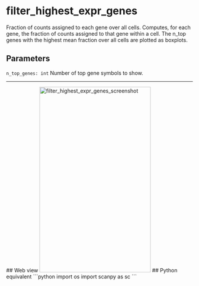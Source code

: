 # filter_highest_expr_genes
Fraction of counts assigned to each gene over all cells. Computes, for each gene, the fraction of counts assigned to that gene within a cell. The n_top genes with the highest mean fraction over all cells are plotted as boxplots.
## Parameters
```n_top_genes: int``` Number of top gene symbols to show. 
<hr style='height:1px'>
## Web view
<img alt='filter_highest_expr_genes_screenshot' src='https://raw.githubusercontent.com/ch1ru/Nuwa/main/docs/assets/images/screenshots/highest_expr_genes.png' width='300' height='500'>
## Python equivalent
```python
import os
import scanpy as sc
```